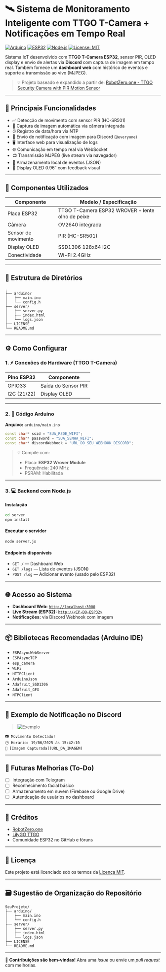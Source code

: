 # 🛰️ Sistema de Monitoramento Inteligente com TTGO T-Camera + Notificações em Tempo Real

[![Arduino](https://img.shields.io/badge/Arduino-Compatible-green)](https://www.arduino.cc/)
[![ESP32](https://img.shields.io/badge/ESP32-TTGO_T--Camera-blue)](https://www.lilygo.cc/products/t-camera)
[![Node.js](https://img.shields.io/badge/Node.js-18%2B-brightgreen)](https://nodejs.org/)
[![License: MIT](https://img.shields.io/badge/License-MIT-yellow.svg)](LICENSE)

Sistema IoT desenvolvido com **TTGO T-Camera ESP32**, sensor PIR, OLED display e envio de alertas via **Discord** com captura de imagem em tempo real. Também fornece um **dashboard web** com histórico de eventos e suporte a transmissão ao vivo (MJPEG).

> 💡 Projeto baseado e expandido a partir de: [RobotZero.one - TTGO Security Camera with PIR Motion Sensor](https://robotzero.one/ttgo-security-camera-pir/)

---

## 🧠 Principais Funcionalidades

- ✅ Detecção de movimento com sensor PIR (HC-SR501)
- 📸 Captura de imagem automática via câmera integrada
- ⏰ Registro de data/hora via NTP
- 💬 Envio de notificação com imagem para Discord (`@everyone`)
- 🖥️ Interface web para visualização de logs
- 🌐 Comunicação em tempo real via WebSocket
- 📺 Transmissão MJPEG (live stream via navegador)
- 🧾 Armazenamento local de eventos (JSON)
- 🧩 Display OLED 0.96” com feedback visual

---

## 🔧 Componentes Utilizados

| Componente           | Modelo / Especificação                          |
|----------------------|-------------------------------------------------|
| Placa ESP32          | TTGO T-Camera ESP32 WROVER + lente olho de peixe |
| Câmera               | OV2640 integrada                                |
| Sensor de movimento  | PIR (HC-SR501)                                  |
| Display OLED         | SSD1306 128x64 I2C                              |
| Conectividade        | Wi-Fi 2.4GHz                                    |

---

## 📁 Estrutura de Diretórios

```text
.
├── arduino/
│   ├── main.ino
│   └── config.h
├── server/
│   ├── server.py
│   ├── index.html
│   └── logs.json
├── LICENSE
└── README.md
```

---

## ⚙️ Como Configurar

### 1. ⚡ Conexões do Hardware (TTGO T-Camera)

| Pino ESP32   | Componente          |
|--------------|---------------------|
| GPIO33       | Saída do Sensor PIR |
| I2C (21/22)  | Display OLED        |

---

### 2. 📲 Código Arduino

**Arquivo:** `arduino/main.ino`

```cpp
const char* ssid = "SUA_REDE_WIFI";
const char* password = "SUA_SENHA_WIFI";
const char* discordWebhook = "URL_DO_SEU_WEBHOOK_DISCORD";
```

> 💡 Compile com:
> - Placa: **ESP32 Wrover Module**
> - Frequência: 240 MHz
> - PSRAM: Habilitada

---

### 3. 💻 Backend com Node.js

#### Instalação

```bash
cd server
npm install
```

#### Executar o servidor

```bash
node server.js
```

#### Endpoints disponíveis

- `GET /` — Dashboard Web
- `GET /logs` — Lista de eventos (JSON)
- `POST /log` — Adicionar evento (usado pelo ESP32)

---

## 🌐 Acesso ao Sistema

- **Dashboard Web:** [`http://localhost:3000`](http://localhost:3000)
- **Live Stream (ESP32):** [`http://<IP-DO-ESP32>`](http://<IP-DO-ESP32>)
- **Notificações:** via Discord Webhook com imagem

---

## 📦 Bibliotecas Recomendadas (Arduino IDE)

- `ESPAsyncWebServer`
- `ESPAsyncTCP`
- `esp_camera`
- `WiFi`
- `HTTPClient`
- `ArduinoJson`
- `Adafruit_SSD1306`
- `Adafruit_GFX`
- `NTPClient`

---

## 📸 Exemplo de Notificação no Discord

> ![Exemplo](https://cdn.discordapp.com/attachments/1385049962659713074/1385333185704886312/photo_19_06_2025_15-59-28.jpg?ex=6855af91&is=68545e11&hm=e2fba1c4cf1983cf6ae9a5ce3e2a7c8f8fefb1eff9b4fd05e8ae1c1c17e7a9ee&)

```
📷 Movimento Detectado!
🕒 Horário: 19/06/2025 às 15:42:10
🔗 [Imagem Capturada](URL_DA_IMAGEM)
```

---

## 🧪 Futuras Melhorias (To-Do)

- [ ] Integração com Telegram
- [ ] Reconhecimento facial básico
- [ ] Armazenamento em nuvem (Firebase ou Google Drive)
- [ ] Autenticação de usuários no dashboard

---

## 🤝 Créditos

- [RobotZero.one](https://robotzero.one/ttgo-security-camera-pir/)
- [LilyGO TTGO](https://www.lilygo.cc/)
- Comunidade ESP32 no GitHub e fóruns

---

## 📄 Licença

Este projeto está licenciado sob os termos da [Licença MIT](LICENSE).

---

## 🗃️ Sugestão de Organização do Repositório

```text
SeuProjeto/
├── arduino/
│   ├── main.ino
│   └── config.h
├── server/
│   ├── server.py
│   ├── index.html
│   └── logs.json
├── LICENSE
└── README.md
```

---

💬 **Contribuições são bem-vindas!** Abra uma *issue* ou envie um *pull request* com melhorias.
